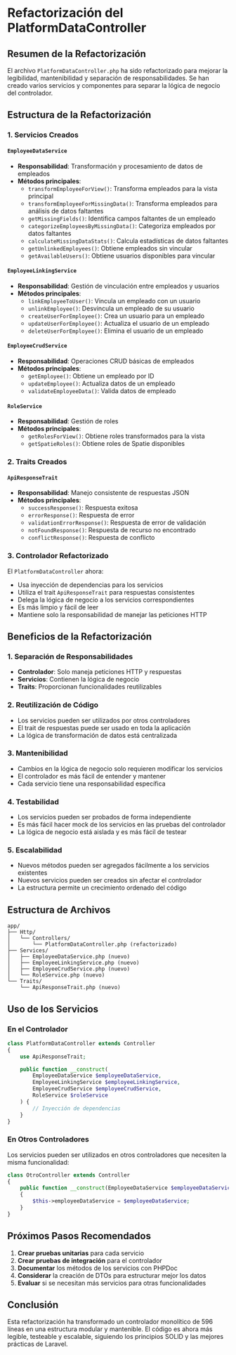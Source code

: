 # Refactorización del PlatformDataController

## Resumen de la Refactorización

El archivo `PlatformDataController.php` ha sido refactorizado para mejorar la legibilidad, mantenibilidad y separación de responsabilidades. Se han creado varios servicios y componentes para separar la lógica de negocio del controlador.

## Estructura de la Refactorización

### 1. Servicios Creados

#### `EmployeeDataService`
- **Responsabilidad**: Transformación y procesamiento de datos de empleados
- **Métodos principales**:
  - `transformEmployeeForView()`: Transforma empleados para la vista principal
  - `transformEmployeeForMissingData()`: Transforma empleados para análisis de datos faltantes
  - `getMissingFields()`: Identifica campos faltantes de un empleado
  - `categorizeEmployeesByMissingData()`: Categoriza empleados por datos faltantes
  - `calculateMissingDataStats()`: Calcula estadísticas de datos faltantes
  - `getUnlinkedEmployees()`: Obtiene empleados sin vincular
  - `getAvailableUsers()`: Obtiene usuarios disponibles para vincular

#### `EmployeeLinkingService`
- **Responsabilidad**: Gestión de vinculación entre empleados y usuarios
- **Métodos principales**:
  - `linkEmployeeToUser()`: Vincula un empleado con un usuario
  - `unlinkEmployee()`: Desvincula un empleado de su usuario
  - `createUserForEmployee()`: Crea un usuario para un empleado
  - `updateUserForEmployee()`: Actualiza el usuario de un empleado
  - `deleteUserForEmployee()`: Elimina el usuario de un empleado

#### `EmployeeCrudService`
- **Responsabilidad**: Operaciones CRUD básicas de empleados
- **Métodos principales**:
  - `getEmployee()`: Obtiene un empleado por ID
  - `updateEmployee()`: Actualiza datos de un empleado
  - `validateEmployeeData()`: Valida datos de empleado

#### `RoleService`
- **Responsabilidad**: Gestión de roles
- **Métodos principales**:
  - `getRolesForView()`: Obtiene roles transformados para la vista
  - `getSpatieRoles()`: Obtiene roles de Spatie disponibles

### 2. Traits Creados

#### `ApiResponseTrait`
- **Responsabilidad**: Manejo consistente de respuestas JSON
- **Métodos principales**:
  - `successResponse()`: Respuesta exitosa
  - `errorResponse()`: Respuesta de error
  - `validationErrorResponse()`: Respuesta de error de validación
  - `notFoundResponse()`: Respuesta de recurso no encontrado
  - `conflictResponse()`: Respuesta de conflicto

### 3. Controlador Refactorizado

El `PlatformDataController` ahora:
- Usa inyección de dependencias para los servicios
- Utiliza el trait `ApiResponseTrait` para respuestas consistentes
- Delega la lógica de negocio a los servicios correspondientes
- Es más limpio y fácil de leer
- Mantiene solo la responsabilidad de manejar las peticiones HTTP

## Beneficios de la Refactorización

### 1. Separación de Responsabilidades
- **Controlador**: Solo maneja peticiones HTTP y respuestas
- **Servicios**: Contienen la lógica de negocio
- **Traits**: Proporcionan funcionalidades reutilizables

### 2. Reutilización de Código
- Los servicios pueden ser utilizados por otros controladores
- El trait de respuestas puede ser usado en toda la aplicación
- La lógica de transformación de datos está centralizada

### 3. Mantenibilidad
- Cambios en la lógica de negocio solo requieren modificar los servicios
- El controlador es más fácil de entender y mantener
- Cada servicio tiene una responsabilidad específica

### 4. Testabilidad
- Los servicios pueden ser probados de forma independiente
- Es más fácil hacer mock de los servicios en las pruebas del controlador
- La lógica de negocio está aislada y es más fácil de testear

### 5. Escalabilidad
- Nuevos métodos pueden ser agregados fácilmente a los servicios existentes
- Nuevos servicios pueden ser creados sin afectar el controlador
- La estructura permite un crecimiento ordenado del código

## Estructura de Archivos

```
app/
├── Http/
│   └── Controllers/
│       └── PlatformDataController.php (refactorizado)
├── Services/
│   ├── EmployeeDataService.php (nuevo)
│   ├── EmployeeLinkingService.php (nuevo)
│   ├── EmployeeCrudService.php (nuevo)
│   └── RoleService.php (nuevo)
└── Traits/
    └── ApiResponseTrait.php (nuevo)
```

## Uso de los Servicios

### En el Controlador
```php
class PlatformDataController extends Controller
{
    use ApiResponseTrait;

    public function __construct(
        EmployeeDataService $employeeDataService,
        EmployeeLinkingService $employeeLinkingService,
        EmployeeCrudService $employeeCrudService,
        RoleService $roleService
    ) {
        // Inyección de dependencias
    }
}
```

### En Otros Controladores
Los servicios pueden ser utilizados en otros controladores que necesiten la misma funcionalidad:

```php
class OtroController extends Controller
{
    public function __construct(EmployeeDataService $employeeDataService)
    {
        $this->employeeDataService = $employeeDataService;
    }
}
```

## Próximos Pasos Recomendados

1. **Crear pruebas unitarias** para cada servicio
2. **Crear pruebas de integración** para el controlador
3. **Documentar** los métodos de los servicios con PHPDoc
4. **Considerar** la creación de DTOs para estructurar mejor los datos
5. **Evaluar** si se necesitan más servicios para otras funcionalidades

## Conclusión

Esta refactorización ha transformado un controlador monolítico de 596 líneas en una estructura modular y mantenible. El código es ahora más legible, testeable y escalable, siguiendo los principios SOLID y las mejores prácticas de Laravel.
